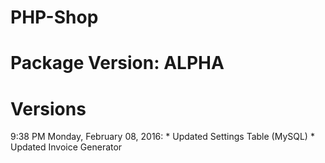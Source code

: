 # PHP-Shop

# Package Version: ALPHA

# Versions

9:38 PM Monday, February 08, 2016:
	* Updated Settings Table (MySQL)
	* Updated Invoice Generator